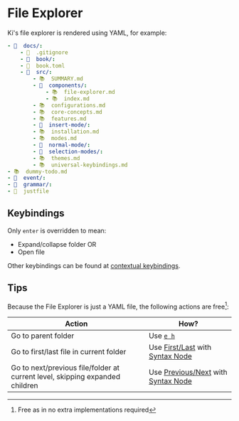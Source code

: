 # File Explorer

Ki's file explorer is rendered using YAML, for example:

```yaml
- 📂  docs/:
    - 🙈  .gitignore
    - 📁  book/:
    - 📄  book.toml
    - 📂  src/:
        - 📚  SUMMARY.md
        - 📂  components/:
            - 📚  file-explorer.md
            - 📚  index.md
        - 📚  configurations.md
        - 📚  core-concepts.md
        - 📚  features.md
        - 📁  insert-mode/:
        - 📚  installation.md
        - 📚  modes.md
        - 📁  normal-mode/:
        - 📁  selection-modes/:
        - 📚  themes.md
        - 📚  universal-keybindings.md
- 📚  dummy-todo.md
- 📁  event/:
- 📁  grammar/:
- 📄  justfile
```

## Keybindings

Only `enter` is overridden to mean:

- Expand/collapse folder OR
- Open file

Other keybindings can be found at [contextual keybindings](../normal-mode/space-menu.md#file-explorer-actions).

## Tips

Because the File Explorer is just a YAML file, the following actions are free[^1]:

| Action                                                                       | How?                                         |
| ---------------------------------------------------------------------------- | -------------------------------------------- |
| Go to parent folder                                                          | Use [`e h`][1]                               |
| Go to first/last file in current folder                                      | Use [First/Last][2] with [Syntax Node][3]    |
| Go to next/previous file/folder at current level, skipping expanded children | Use [Previous/Next][4] with [Syntax Node][3] |

[^1]: Free as in no extra implementations required

[1]: ../normal-mode/selection-modes/regex-based.md#line
[2]: ../normal-mode/core-movements.md#firstlast
[3]: ../normal-mode/selection-modes/syntax-node-based.md#syntax-node
[4]: ../normal-mode/core-movements.md#leftright
